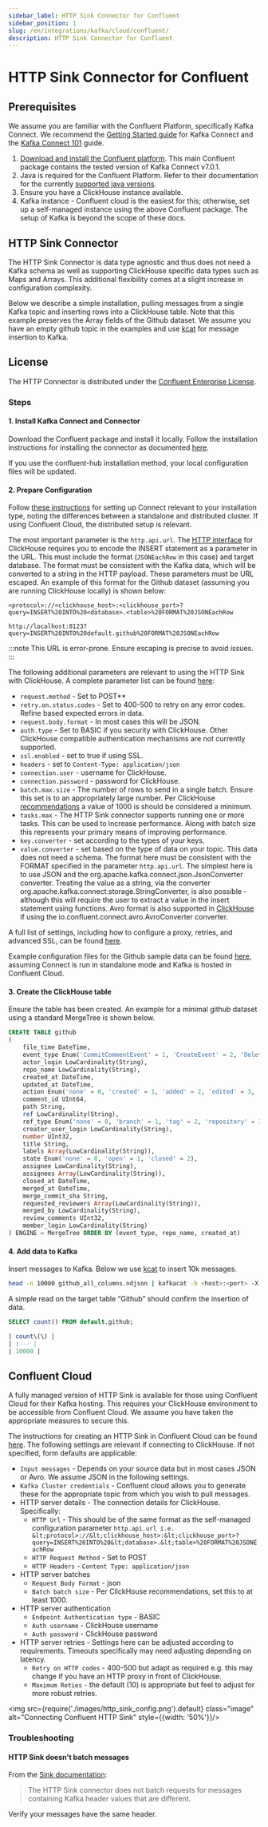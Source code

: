 ```yaml
---
sidebar_label: HTTP Sink Connector for Confluent
sidebar_position: 1
slug: /en/integrations/kafka/cloud/confluent/
description: HTTP Sink Connector for Confluent
---
```


# HTTP Sink Connector for Confluent

## Prerequisites

We assume you are familiar with the Confluent Platform, specifically Kafka Connect. We recommend the [Getting Started guide](https://docs.confluent.io/platform/current/connect/userguide.html) for Kafka Connect and the [Kafka Connect 101](https://developer.confluent.io/learn-kafka/kafka-connect) guide.

1. [Download and install the Confluent platform](https://www.confluent.io/installation). This main Confluent package contains the tested version of Kafka Connect v7.0.1.
2. Java is required for the Confluent Platform. Refer to their documentation for the currently [supported java versions](https://docs.confluent.io/platform/current/installation/versions-interoperability.html).
3. Ensure you have a ClickHouse instance available.
4. Kafka instance - Confluent cloud is the easiest for this; otherwise, set up a self-managed instance using the above Confluent package. The setup of Kafka is beyond the scope of these docs.

## HTTP Sink Connector
The HTTP Sink Connector is data type agnostic and thus does not need a Kafka schema as well as supporting ClickHouse specific data types such as Maps and Arrays. This additional flexibility comes at a slight increase in configuration complexity.

Below we describe a simple installation, pulling messages from a single Kafka topic and inserting rows into a ClickHouse table. Note that this example preserves the Array fields of the Github dataset. We assume you have an empty github topic in the examples and use [kcat](https://github.com/edenhill/kcat) for message insertion to Kafka.

## License
The HTTP Connector is distributed under the [Confluent Enterprise License](https://docs.confluent.io/kafka-connect-http/current/overview.html#license).

### Steps

#### 1. Install Kafka Connect and Connector

Download the Confluent package and install it locally. Follow the installation instructions for installing the connector as documented [here](https://docs.confluent.io/kafka-connect-http/current/overview.html).

If you use the confluent-hub installation method, your local configuration files will be updated.

#### 2. Prepare Configuration

Follow [these instructions](https://docs.confluent.io/cloud/current/cp-component/connect-cloud-config.html#set-up-a-local-connect-worker-with-cp-install) for setting up Connect relevant to your installation type, noting the differences between a standalone and distributed cluster. If using Confluent Cloud, the distributed setup is relevant.

The most important parameter is the `http.api.url`. The [HTTP interface](https://clickhouse.com/docs/en/interfaces/http/) for ClickHouse requires you to encode the INSERT statement as a parameter in the URL. This must include the format (`JSONEachRow` in this case) and target database. The format must be consistent with the Kafka data, which will be converted to a string in the HTTP payload. These parameters must be URL escaped. An example of this format for the Github dataset (assuming you are running ClickHouse locally) is shown below:

```
<protocol>://<clickhouse_host>:<clickhouse_port>?query=INSERT%20INTO%20<database>.<table>%20FORMAT%20JSONEachRow

http://localhost:8123?query=INSERT%20INTO%20default.github%20FORMAT%20JSONEachRow
```

:::note 
This URL is error-prone. Ensure escaping is precise to avoid issues.
:::

The following additional parameters are relevant to using the HTTP Sink with ClickHouse. A complete parameter list can be found [here](https://docs.confluent.io/kafka-connect-http/current/connector_config.html):


* `request.method` - Set to POST**
* `retry.on.status.codes` - Set to 400-500 to retry on any error codes. Refine based expected errors in data.
* `request.body.format` - In most cases this will be JSON.
* `auth.type` - Set to BASIC if you security with ClickHouse. Other ClickHouse compatible authentication mechanisms are not currently supported.
* `ssl.enabled` - set to true if using SSL.
* `headers` - set to `Content-Type: application/json`
* `connection.user` - username for ClickHouse.
* `connection.password` - password for ClickHouse.
* `batch.max.size` - The number of rows to send in a single batch. Ensure this set is to an appropriately large number. Per ClickHouse [recommendations](https://clickhouse.com/docs/en/introduction/performance/#performance-when-inserting-data) a value of 1000 is should be considered a minimum.
* `tasks.max` - The HTTP Sink connector supports running one or more tasks. This can be used to increase performance. Along with batch size this represents your primary means of improving performance.
* `key.converter` - set according to the types of your keys.
* `value.converter` - set based on the type of data on your topic. This data does not need a schema. The format here must be consistent with the FORMAT specified in the parameter `http.api.url`. The simplest here is to use JSON and the org.apache.kafka.connect.json.JsonConverter converter. Treating the value as a string, via the converter org.apache.kafka.connect.storage.StringConverter, is also possible - although this will require the user to extract a value in the insert statement using functions. Avro format is also supported in [ClickHouse](https://clickhouse.com/docs/en/interfaces/formats/#data-format-avro) if using the io.confluent.connect.avro.AvroConverter converter.

A full list of settings, including how to configure a proxy, retries, and advanced SSL, can be found [here](https://docs.confluent.io/kafka-connect-http/current/connector_config.html).

Example configuration files for the Github sample data can be found [here](https://github.com/ClickHouse/clickhouse-docs/tree/main/docs/en/integrations/kafka/code/connectors/http_sink), assuming Connect is run in standalone mode and Kafka is hosted in Confluent Cloud.

#### 3. Create the ClickHouse table

Ensure the table has been created. An example for a minimal github dataset using a standard MergeTree is shown below.


```sql
CREATE TABLE github
(
    file_time DateTime,
    event_type Enum('CommitCommentEvent' = 1, 'CreateEvent' = 2, 'DeleteEvent' = 3, 'ForkEvent' = 4,'GollumEvent' = 5, 'IssueCommentEvent' = 6, 'IssuesEvent' = 7, 'MemberEvent' = 8, 'PublicEvent' = 9, 'PullRequestEvent' = 10, 'PullRequestReviewCommentEvent' = 11, 'PushEvent' = 12, 'ReleaseEvent' = 13, 'SponsorshipEvent' = 14, 'WatchEvent' = 15, 'GistEvent' = 16, 'FollowEvent' = 17, 'DownloadEvent' = 18, 'PullRequestReviewEvent' = 19, 'ForkApplyEvent' = 20, 'Event' = 21, 'TeamAddEvent' = 22),
    actor_login LowCardinality(String),
    repo_name LowCardinality(String),
    created_at DateTime,
    updated_at DateTime,
    action Enum('none' = 0, 'created' = 1, 'added' = 2, 'edited' = 3, 'deleted' = 4, 'opened' = 5, 'closed' = 6, 'reopened' = 7, 'assigned' = 8, 'unassigned' = 9, 'labeled' = 10, 'unlabeled' = 11, 'review_requested' = 12, 'review_request_removed' = 13, 'synchronize' = 14, 'started' = 15, 'published' = 16, 'update' = 17, 'create' = 18, 'fork' = 19, 'merged' = 20),
    comment_id UInt64,
    path String,
    ref LowCardinality(String),
    ref_type Enum('none' = 0, 'branch' = 1, 'tag' = 2, 'repository' = 3, 'unknown' = 4),
    creator_user_login LowCardinality(String),
    number UInt32,
    title String,
    labels Array(LowCardinality(String)),
    state Enum('none' = 0, 'open' = 1, 'closed' = 2),
    assignee LowCardinality(String),
    assignees Array(LowCardinality(String)),
    closed_at DateTime,
    merged_at DateTime,
    merge_commit_sha String,
    requested_reviewers Array(LowCardinality(String)),
    merged_by LowCardinality(String),
    review_comments UInt32,
    member_login LowCardinality(String)
) ENGINE = MergeTree ORDER BY (event_type, repo_name, created_at)

```

#### 4. Add data to Kafka

Insert messages to Kafka. Below we use [kcat](https://github.com/edenhill/kcat) to insert 10k messages.

```bash
head -n 10000 github_all_columns.ndjson | kafkacat -b <host>:<port> -X security.protocol=sasl_ssl -X sasl.mechanisms=PLAIN -X sasl.username=<username>  -X sasl.password=<password> -t github
```

A simple read on the target table “Github” should confirm the insertion of data.


```sql
SELECT count() FROM default.github;

| count\(\) |
| :--- |
| 10000 |

```

## Confluent Cloud

A fully managed version of HTTP Sink is available for those using Confluent Cloud for their Kafka hosting. This requires your ClickHouse environment to be accessible from Confluent Cloud. We assume you have taken the appropriate measures to secure this.

The instructions for creating an HTTP Sink in Confluent Cloud can be found [here](https://docs.confluent.io/cloud/current/connectors/cc-http-sink.html). The following settings are relevant if connecting to ClickHouse. If not specified, form defaults are applicable:


* `Input messages` - Depends on your source data but in most cases JSON or Avro. We assume JSON in the following settings.
* `Kafka Cluster credentials` - Confluent cloud allows you to generate these for the appropriate topic from which you wish to pull messages.
* HTTP server details - The connection details for ClickHouse. Specifically:
    * `HTTP Url` - This should be of the same format as the self-managed configuration parameter `http.api.url i.e. &lt;protocol>://&lt;clickhouse_host>:&lt;clickhouse_port>?query=INSERT%20INTO%20&lt;database>.&lt;table>%20FORMAT%20JSONEachRow`
    * `HTTP Request Method` - Set to POST
    * `HTTP Headers` - `Content Type: application/json`
* HTTP server batches
    * `Request Body Format` - json
    * `Batch batch size` - Per ClickHouse recommendations, set this to at least 1000.
* HTTP server authentication
    * `Endpoint Authentication type` - BASIC
    * `Auth username` - ClickHouse username
    * `Auth password` - ClickHouse password
* HTTP server retries - Settings here can be adjusted according to requirements. Timeouts specifically may need adjusting depending on latency.
    * `Retry on HTTP codes` - 400-500 but adapt as required e.g. this may change if you have an HTTP proxy in front of ClickHouse.
    * `Maximum Reties` - the default (10) is appropriate but feel to adjust for more robust retries.

<img src={require('./images/http_sink_config.png').default} class="image" alt="Connecting Confluent HTTP Sink" style={{width: '50%'}}/>

### Troubleshooting
#### HTTP Sink doesn't batch messages

From the [Sink documentation](https://docs.confluent.io/kafka-connectors/http/current/overview.html#http-sink-connector-for-cp):
> The HTTP Sink connector does not batch requests for messages containing Kafka header values that are different.

Verify your messages have the same header.
